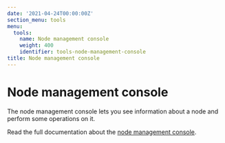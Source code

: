 ```yaml
---
date: '2021-04-24T00:00:00Z'
section_menu: tools
menu:
  tools:
    name: Node management console
    weight: 400
    identifier: tools-node-management-console
title: Node management console
---
```


# Node management console

The node management console lets you see information about a node and perform some operations on it.

Read the full documentation about the [node management console](../../../en/platform/corda/4.8/enterprise/node/management-console.html).
